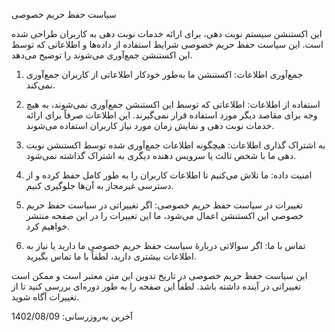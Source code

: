 سیاست حفظ حریم خصوصی

این اکستنشن سیستم نوبت دهی، برای ارائه خدمات نوبت دهی به کاربران طراحی شده است. این سیاست حفظ حریم خصوصی شرایط استفاده از داده‌ها و اطلاعاتی که توسط این اکستنشن جمع‌آوری می‌شوند را توضیح می‌دهد.

1. جمع‌آوری اطلاعات:
اکستنشن ما به‌طور خودکار اطلاعاتی از کاربران جمع‌آوری نمی‌کند.

2. استفاده از اطلاعات:
اطلاعاتی که توسط این اکستنشن جمع‌آوری نمی‌شوند، به هیچ وجه برای مقاصد دیگر مورد استفاده قرار نمی‌گیرند. این اطلاعات صرفاً برای ارائه خدمات نوبت دهی و نمایش زمان مورد نیاز کاربران استفاده می‌شوند.

3. به اشتراک گذاری اطلاعات:
هیچگونه اطلاعات جمع‌آوری شده توسط اکستنشن نوبت دهی ما با شخص ثالث یا سرویس دهنده دیگری به اشتراک گذاشته نمی‌شود.

4. امنیت داده:
ما تلاش می‌کنیم تا اطلاعات کاربران را به طور کامل حفظ کرده و از دسترسی غیرمجاز به آن‌ها جلوگیری کنیم.

5. تغییرات در سیاست حفظ حریم خصوصی:
اگر تغییراتی در سیاست حفظ حریم خصوصی این اکستنشن اعمال می‌شود، ما این تغییرات را در این صفحه منتشر خواهیم کرد.

6. تماس با ما:
اگر سوالاتی دربارهٔ سیاست حفظ حریم خصوصی ما دارید یا نیاز به اطلاعات بیشتری دارید، لطفاً با ما تماس بگیرید.

این سیاست حفظ حریم خصوصی در تاریخ تدوین این متن معتبر است و ممکن است تغییراتی در آینده داشته باشد. لطفاً این صفحه را به طور دوره‌ای بررسی کنید تا از تغییرات آگاه شوید.

آخرین به‌روزرسانی:
1402/08/09
